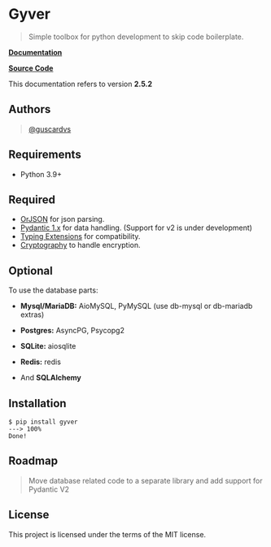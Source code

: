 # Gyver

> Simple toolbox for python development to skip code boilerplate.

[**Documentation**](https://guscardvs.github.io/gyver/)

[**Source Code**](https://github.com/guscardvs/gyver)

This documentation refers to version **2.5.2**

## Authors

> [@guscardvs](https://github.com/guscardvs)

## Requirements

* Python 3.9+


## Required

* [OrJSON](https://github.com/ijl/orjson) for json parsing.
* [Pydantic 1.x](https://docs.pydantic.dev) for data handling. (Support for v2 is under development)
* [Typing Extensions](https://github.com/python/typing_extensions) for compatibility.
* [Cryptography](https://cryptography.io) to handle encryption.

## Optional

To use the database parts:

* **Mysql/MariaDB:** AioMySQL, PyMySQL (use db-mysql or db-mariadb extras)

* **Postgres:** AsyncPG, Psycopg2

* **SQLite:** aiosqlite

* **Redis:** redis

* And **SQLAlchemy**


## Installation

<!-- termynal -->

```
$ pip install gyver
---> 100%
Done!
```

## Roadmap

> Move database related code to a separate library and add support for Pydantic V2

##  License

This project is licensed under the terms of the MIT license.